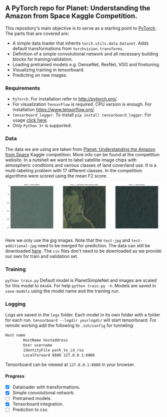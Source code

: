 ## A PyTorch repo for Planet: Understanding the Amazon from Space Kaggle Competition.

This repository's main objective is to serve as a starting point to [PyTorch](http://pytorch.org/). The parts that are covered are:
- A simple data loader that inherits `torch.utils.data.Dataset`. Adds default transformations from `torchvision.transforms`.
- Definition of a simple convolutional network and all necessary building blocks for training/validation.
- Loading pretrained models e.g. DenseNet, ResNet, VGG and finetuning.
- Visualizing training in tensorboard.
- Predicting on new images.

### Requirements
- `PyTorch`. For installation refer to http://pytorch.org/.
- For visualization `TensorFlow` is required. CPU version is enough. For installation https://www.tensorflow.org/.
- `tensorboard_logger`. To install `pip install tensorboard_logger`. For usage [click here](https://github.com/TeamHG-Memex/tensorboard_logger).
- Only `Python 3+` is supported.

### Data
The data we are using are taken from [Planet: Understanding the Amazon from Space](https://www.kaggle.com/c/planet-understanding-the-amazon-from-space) Kaggle competition. More info can be found at the competition website. In a nutshell we want to label satellite image chips with atmospheric conditions and various classes of land cover/land use. It is a multi-labeling problem with 17 different classes. In the competition algorithms were scored using the mean F2 score.

![labels](images/labels.png)

Here we only use the jpg images. Note that the `test-jpg` and `test-additional-jpg` need to be merged for prediction. The data can still be downloaded [here](https://www.kaggle.com/c/planet-understanding-the-amazon-from-space/data). The `csv` files don't need to be downloaded as we provide our own for train and validation set.

### Training
`python train.py`
Default model is PlanetSimpleNet and images are scaled for this model to `64x64`. For help `python train.py -h`. Models are saved in `save-models` using the model name and the training run.

### Logging
Logs are saved in the `logs` folder. Each model in its own folder with a folder for each run. 
`tensorboard --logdir yourlogdir` will start tensorboard. For remote working add the following to `.ssh/config` for tunneling:
```
Host name
        HostName hostaddress
        User username
        IdentityFile path_to_id_rsa
        LocalForward 8888 127.0.0.1:6006
```
Tensorboard can be viewed at `127.0.0.1:8888` in your browser.

#### Progress
- [x] Dataloader with transformations.
- [x] Simple convolutional network.
- [ ] Pretrained models.
- [x] Tensorboard integration.
- [ ] Prediction to csv.

